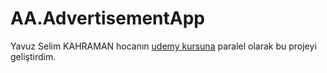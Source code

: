 # AA.AdvertisementApp
Yavuz Selim KAHRAMAN hocanın [udemy kursuna](https://www.udemy.com/course/asp-net-core-mvc-api-ogrenin-a-z/) paralel olarak bu projeyi geliştirdim.
